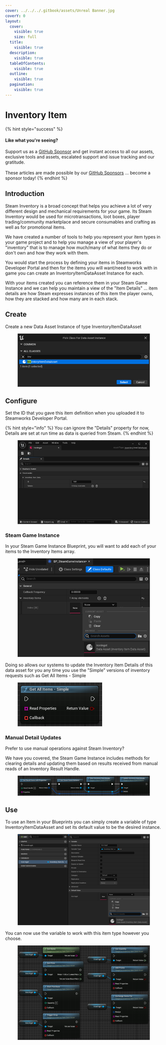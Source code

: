 ```yaml
---
cover: ../../../.gitbook/assets/Unreal Banner.jpg
coverY: 0
layout:
  cover:
    visible: true
    size: full
  title:
    visible: true
  description:
    visible: true
  tableOfContents:
    visible: true
  outline:
    visible: true
  pagination:
    visible: true
---
```


# Inventory Item

{% hint style="success" %}
#### Like what you're seeing?

Support us as a [GitHub Sponsor](../../../where-to-buy/become-a-sponsor.md) and get instant access to all our assets, exclusive tools and assets, escalated support and issue tracking and our gratitude.\
\
These articles are made possible by our [GitHub Sponsors](../../../where-to-buy/become-a-sponsor.md) ... become a sponsor today!
{% endhint %}

## Introduction

Steam Inventory is a broad concept that helps you achieve a lot of very different design and mechanical requirements for your game. Its Steam Inventory would be used for microtransactions, loot boxes, player trading/community marketplace and secure consumables and crafting as well as for promotional items.

We have created a number of tools to help you represent your item types in your game project and to help you manage a view of your player's "inventory" that is to manage how much/many of what items they do or don't own and how they work with them.

You would start the process by defining your items in Steamworks Developer Portal and then for the items you will want/need to work with in game you can create an InventoryItemDataAsset Instance for each.

With your items created you can reference them in your Steam Game Instance and we can help you maintain a view of the "Item Details" ... item details are how Steam expresses instances of this item the player owns, how they are stacked and how many are in each stack.

## Create

Create a new Data Asset Instance of type InventoryItemDataAsset

<figure><img src="../../../.gitbook/assets/image (18).png" alt=""><figcaption></figcaption></figure>

## Configure

Set the ID that you gave this item definition when you uploaded it to Steamworks Developer Portal.

{% hint style="info" %}
You can ignore the "Details" property for now, Details are set at run time as data is queried from Steam.
{% endhint %}

<figure><img src="../../../.gitbook/assets/image (19).png" alt=""><figcaption></figcaption></figure>

### Steam Game Instance

In your Steam Game Instance Blueprint, you will want to add each of your items to the Inventory Items array.

<figure><img src="../../../.gitbook/assets/image (7) (1) (1) (1) (1).png" alt=""><figcaption></figcaption></figure>

Doing so allows our systems to update the Inventory Item Details of this data asset for you any time you use the "Simple" versions of inventory requests such as Get All Items - Simple

<figure><img src="../../../.gitbook/assets/image (8) (1) (1) (1) (1).png" alt=""><figcaption></figcaption></figure>

### Manual Detail Updates

Prefer to use manual operations against Steam Inventory?

We have you covered, the Steam Game Instance includes methods for clearing details and updating them based on results received from manual reads of an Inventory Result Handle.

<figure><img src="../../../.gitbook/assets/image (20).png" alt=""><figcaption></figcaption></figure>

## Use

To use an Item in your Blueprints you can simply create a variable of type InventoryItemDataAsset and set its default value to be the desired instance.

<figure><img src="../../../.gitbook/assets/image (9) (1) (1) (1).png" alt=""><figcaption></figcaption></figure>

You can now use the variable to work with this item type however you choose.

<figure><img src="../../../.gitbook/assets/image (10).png" alt=""><figcaption></figcaption></figure>
